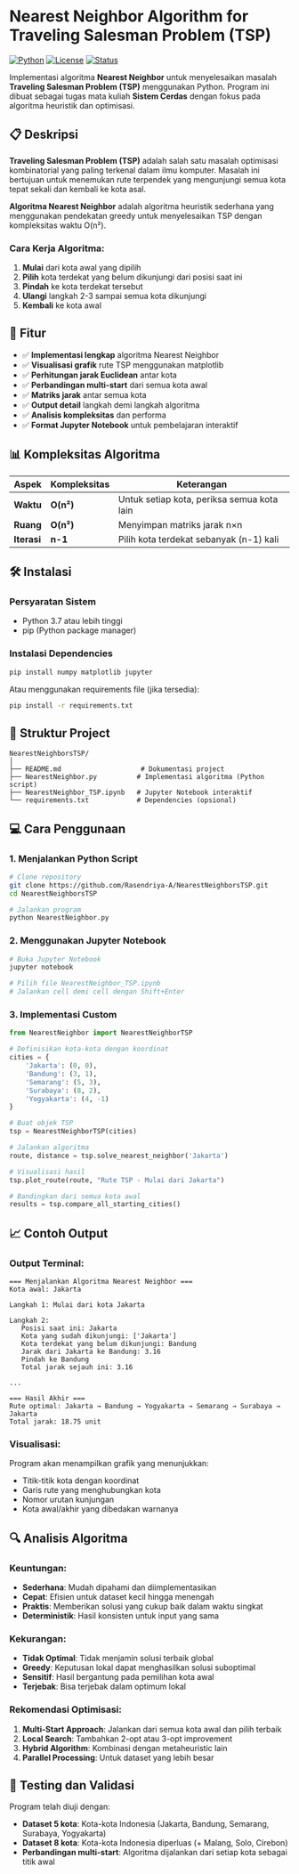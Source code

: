 # Nearest Neighbor Algorithm for Traveling Salesman Problem (TSP)

[![Python](https://img.shields.io/badge/Python-3.7+-blue.svg)](https://www.python.org/downloads/)
[![License](https://img.shields.io/badge/License-MIT-green.svg)](LICENSE)
[![Status](https://img.shields.io/badge/Status-Active-brightgreen.svg)]()

Implementasi algoritma **Nearest Neighbor** untuk menyelesaikan masalah **Traveling Salesman Problem (TSP)** menggunakan Python. Program ini dibuat sebagai tugas mata kuliah **Sistem Cerdas** dengan fokus pada algoritma heuristik dan optimisasi.

## 📋 Deskripsi

**Traveling Salesman Problem (TSP)** adalah salah satu masalah optimisasi kombinatorial yang paling terkenal dalam ilmu komputer. Masalah ini bertujuan untuk menemukan rute terpendek yang mengunjungi semua kota tepat sekali dan kembali ke kota asal.

**Algoritma Nearest Neighbor** adalah algoritma heuristik sederhana yang menggunakan pendekatan greedy untuk menyelesaikan TSP dengan kompleksitas waktu O(n²).

### Cara Kerja Algoritma:
1. **Mulai** dari kota awal yang dipilih
2. **Pilih** kota terdekat yang belum dikunjungi dari posisi saat ini
3. **Pindah** ke kota terdekat tersebut
4. **Ulangi** langkah 2-3 sampai semua kota dikunjungi
5. **Kembali** ke kota awal

## 🚀 Fitur

- ✅ **Implementasi lengkap** algoritma Nearest Neighbor
- ✅ **Visualisasi grafik** rute TSP menggunakan matplotlib
- ✅ **Perhitungan jarak Euclidean** antar kota
- ✅ **Perbandingan multi-start** dari semua kota awal
- ✅ **Matriks jarak** antar semua kota
- ✅ **Output detail** langkah demi langkah algoritma
- ✅ **Analisis kompleksitas** dan performa
- ✅ **Format Jupyter Notebook** untuk pembelajaran interaktif

## 📊 Kompleksitas Algoritma

| Aspek | Kompleksitas | Keterangan |
|-------|--------------|------------|
| **Waktu** | **O(n²)** | Untuk setiap kota, periksa semua kota lain |
| **Ruang** | **O(n²)** | Menyimpan matriks jarak n×n |
| **Iterasi** | **n-1** | Pilih kota terdekat sebanyak (n-1) kali |

## 🛠️ Instalasi

### Persyaratan Sistem
- Python 3.7 atau lebih tinggi
- pip (Python package manager)

### Instalasi Dependencies
```bash
pip install numpy matplotlib jupyter
```

Atau menggunakan requirements file (jika tersedia):
```bash
pip install -r requirements.txt
```

## 📁 Struktur Project

```
NearestNeighborsTSP/
│
├── README.md                    # Dokumentasi project
├── NearestNeighbor.py          # Implementasi algoritma (Python script)
├── NearestNeighbor_TSP.ipynb   # Jupyter Notebook interaktif
└── requirements.txt            # Dependencies (opsional)
```

## 💻 Cara Penggunaan

### 1. Menjalankan Python Script

```bash
# Clone repository
git clone https://github.com/Rasendriya-A/NearestNeighborsTSP.git
cd NearestNeighborsTSP

# Jalankan program
python NearestNeighbor.py
```

### 2. Menggunakan Jupyter Notebook

```bash
# Buka Jupyter Notebook
jupyter notebook

# Pilih file NearestNeighbor_TSP.ipynb
# Jalankan cell demi cell dengan Shift+Enter
```

### 3. Implementasi Custom

```python
from NearestNeighbor import NearestNeighborTSP

# Definisikan kota-kota dengan koordinat
cities = {
    'Jakarta': (0, 0),
    'Bandung': (3, 1),
    'Semarang': (5, 3),
    'Surabaya': (8, 2),
    'Yogyakarta': (4, -1)
}

# Buat objek TSP
tsp = NearestNeighborTSP(cities)

# Jalankan algoritma
route, distance = tsp.solve_nearest_neighbor('Jakarta')

# Visualisasi hasil
tsp.plot_route(route, "Rute TSP - Mulai dari Jakarta")

# Bandingkan dari semua kota awal
results = tsp.compare_all_starting_cities()
```

## 📈 Contoh Output

### Output Terminal:
```
=== Menjalankan Algoritma Nearest Neighbor ===
Kota awal: Jakarta

Langkah 1: Mulai dari kota Jakarta

Langkah 2:
   Posisi saat ini: Jakarta
   Kota yang sudah dikunjungi: ['Jakarta']
   Kota terdekat yang belum dikunjungi: Bandung
   Jarak dari Jakarta ke Bandung: 3.16
   Pindah ke Bandung
   Total jarak sejauh ini: 3.16

...

=== Hasil Akhir ===
Rute optimal: Jakarta → Bandung → Yogyakarta → Semarang → Surabaya → Jakarta
Total jarak: 18.75 unit
```

### Visualisasi:
Program akan menampilkan grafik yang menunjukkan:
- Titik-titik kota dengan koordinat
- Garis rute yang menghubungkan kota
- Nomor urutan kunjungan
- Kota awal/akhir yang dibedakan warnanya

## 🔍 Analisis Algoritma

### Keuntungan:
- **Sederhana**: Mudah dipahami dan diimplementasikan
- **Cepat**: Efisien untuk dataset kecil hingga menengah
- **Praktis**: Memberikan solusi yang cukup baik dalam waktu singkat
- **Deterministik**: Hasil konsisten untuk input yang sama

### Kekurangan:
- **Tidak Optimal**: Tidak menjamin solusi terbaik global
- **Greedy**: Keputusan lokal dapat menghasilkan solusi suboptimal
- **Sensitif**: Hasil bergantung pada pemilihan kota awal
- **Terjebak**: Bisa terjebak dalam optimum lokal

### Rekomendasi Optimisasi:
1. **Multi-Start Approach**: Jalankan dari semua kota awal dan pilih terbaik
2. **Local Search**: Tambahkan 2-opt atau 3-opt improvement
3. **Hybrid Algorithm**: Kombinasi dengan metaheuristic lain
4. **Parallel Processing**: Untuk dataset yang lebih besar

## 🧪 Testing dan Validasi

Program telah diuji dengan:
- **Dataset 5 kota**: Kota-kota Indonesia (Jakarta, Bandung, Semarang, Surabaya, Yogyakarta)
- **Dataset 8 kota**: Kota-kota Indonesia diperluas (+ Malang, Solo, Cirebon)
- **Perbandingan multi-start**: Algoritma dijalankan dari setiap kota sebagai titik awal
